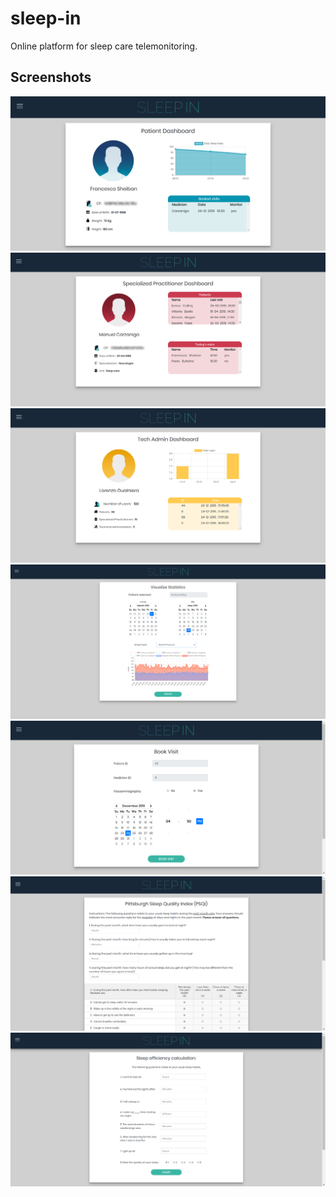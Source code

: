 # sleep-in
Online platform for sleep care telemonitoring.

## Screenshots

<img src="images/patient_dashboard.png">
<img src="images/doctor_dashboard.png">
<img src="images/tech_dashboard.png">
<img src="images/visualize_statistics.png">
<img src="images/book_visit.png">
<img src="images/psqi.png">
<img src="images/sleep_efficiency.png">
